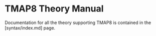 # TMAP8 Theory Manual

Documentation for all the theory supporting TMAP8 is contained in the [syntax/index.md] page.
